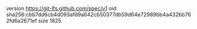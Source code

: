 version https://git-lfs.github.com/spec/v1
oid sha256:cbb7dd6cb4d093afd9a642cb50377db59d64e72989bb4a432bb762fd6a2671ef
size 1825
